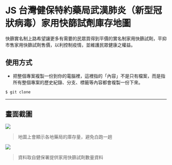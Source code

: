 # JS 台灣健保特約藥局武漢肺炎（新型冠狀病毒）家用快篩試劑庫存地圖

快篩實名制上路希望讓更多有需要的民眾買得到平價的實名制家用快篩試劑，平抑市售家用快篩試劑售價，以利控制疫情，並維護民眾健康之權益。

## 使用方式
- 把整個專案複製一份到你的電腦裡，這裡指的「內容」不是只有檔案，而是指所有整個專案的歷史紀錄、分支、標籤等內容都會複製一份下來。
```sh
$ git clone
```

----

## 畫面截圖
![](https://i.imgur.com/8ymoADU.png)
> 地圖上會顯示各地藥局的庫存量，避免白跑一趟

![](https://i.imgur.com/hXzEX0Q.png)
> 資料取自健保署提供家用快篩試劑數量資料
